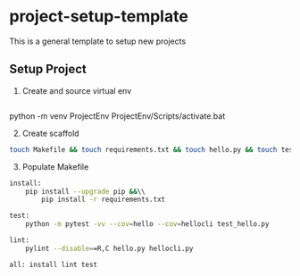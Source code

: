 # project-setup-template
This is a general template to setup new projects

## Setup Project

1. Create and source virtual env

```bash
```
python -m venv ProjectEnv
ProjectEnv/Scripts/activate.bat

2. Create scaffold

```bash
touch Makefile && touch requirements.txt && touch hello.py && touch test_hello.py
```

3. Populate Makefile

```bash
install:
    pip install --upgrade pip &&\\
        pip install -r requirements.txt

test:
    python -m pytest -vv --cov=hello --cov=hellocli test_hello.py

lint:
    pylint --disable==R,C hello.py hellocli.py

all: install lint test
```



